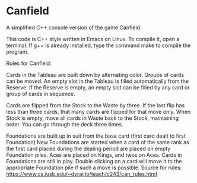 # Canfield
A simplified C++ console version of the game Canfield.

This code is C++ style written in Emacs on Linux. To compile it, open a terminal. If g++ is already installed, type the command make to compile the program.

Rules for Canfield:

Cards in the Tableau are built down by alternating color. Groups of cards can be moved. An empty slot in the Tableau is filled automatically from the Reserve. If the Reserve is empty, an empty slot can be filled by any card or group of cards in sequence.

Cards are flipped from the Stock to the Waste by three. If the last flip has less than three cards, that many cards are flipped for that move only. When Stock is empty, move all cards in Waste back to the Stock, maintaining order. You can go through the deck three times.

Foundations are built up in suit from the base card (first card dealt to first Foundation) New Foundations are started when a card of the same rank as the first card placed during the dealing period are placed on empty Foundation piles. Aces are placed on Kings, and twos on Aces. Cards in Foundations are still in play. Double clicking on a card will move it to the appropriate Foundation pile if such a move is possible.
Source for rules: https://www.cs.iusb.edu/~dvrajito/teach/c243/can_rules.html
